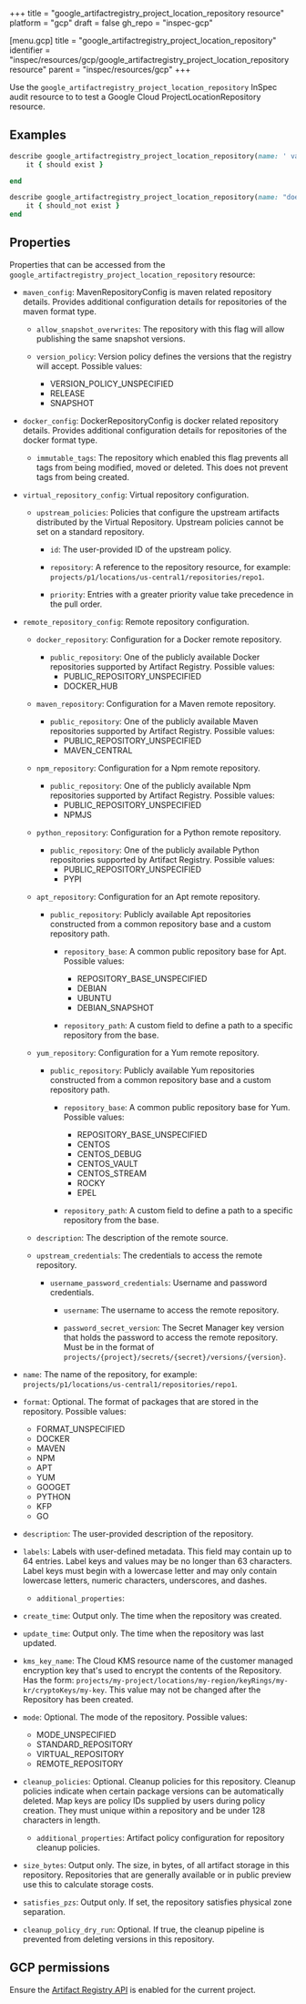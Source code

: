 +++
title = "google_artifactregistry_project_location_repository resource"
platform = "gcp"
draft = false
gh_repo = "inspec-gcp"

[menu.gcp]
title = "google_artifactregistry_project_location_repository"
identifier = "inspec/resources/gcp/google_artifactregistry_project_location_repository resource"
parent = "inspec/resources/gcp"
+++

Use the `google_artifactregistry_project_location_repository` InSpec audit resource to to test a Google Cloud ProjectLocationRepository resource.

## Examples

```ruby
describe google_artifactregistry_project_location_repository(name: ' value_name') do
	it { should exist }

end

describe google_artifactregistry_project_location_repository(name: "does_not_exit") do
	it { should_not exist }
end
```

## Properties

Properties that can be accessed from the `google_artifactregistry_project_location_repository` resource:


  * `maven_config`: MavenRepositoryConfig is maven related repository details. Provides additional configuration details for repositories of the maven format type.

    * `allow_snapshot_overwrites`: The repository with this flag will allow publishing the same snapshot versions.

    * `version_policy`: Version policy defines the versions that the registry will accept.
    Possible values:
      * VERSION_POLICY_UNSPECIFIED
      * RELEASE
      * SNAPSHOT

  * `docker_config`: DockerRepositoryConfig is docker related repository details. Provides additional configuration details for repositories of the docker format type.

    * `immutable_tags`: The repository which enabled this flag prevents all tags from being modified, moved or deleted. This does not prevent tags from being created.

  * `virtual_repository_config`: Virtual repository configuration.

    * `upstream_policies`: Policies that configure the upstream artifacts distributed by the Virtual Repository. Upstream policies cannot be set on a standard repository.

      * `id`: The user-provided ID of the upstream policy.

      * `repository`: A reference to the repository resource, for example: `projects/p1/locations/us-central1/repositories/repo1`.

      * `priority`: Entries with a greater priority value take precedence in the pull order.

  * `remote_repository_config`: Remote repository configuration.

    * `docker_repository`: Configuration for a Docker remote repository.

      * `public_repository`: One of the publicly available Docker repositories supported by Artifact Registry.
      Possible values:
        * PUBLIC_REPOSITORY_UNSPECIFIED
        * DOCKER_HUB

    * `maven_repository`: Configuration for a Maven remote repository.

      * `public_repository`: One of the publicly available Maven repositories supported by Artifact Registry.
      Possible values:
        * PUBLIC_REPOSITORY_UNSPECIFIED
        * MAVEN_CENTRAL

    * `npm_repository`: Configuration for a Npm remote repository.

      * `public_repository`: One of the publicly available Npm repositories supported by Artifact Registry.
      Possible values:
        * PUBLIC_REPOSITORY_UNSPECIFIED
        * NPMJS

    * `python_repository`: Configuration for a Python remote repository.

      * `public_repository`: One of the publicly available Python repositories supported by Artifact Registry.
      Possible values:
        * PUBLIC_REPOSITORY_UNSPECIFIED
        * PYPI

    * `apt_repository`: Configuration for an Apt remote repository.

      * `public_repository`: Publicly available Apt repositories constructed from a common repository base and a custom repository path.

        * `repository_base`: A common public repository base for Apt.
        Possible values:
          * REPOSITORY_BASE_UNSPECIFIED
          * DEBIAN
          * UBUNTU
          * DEBIAN_SNAPSHOT

        * `repository_path`: A custom field to define a path to a specific repository from the base.

    * `yum_repository`: Configuration for a Yum remote repository.

      * `public_repository`: Publicly available Yum repositories constructed from a common repository base and a custom repository path.

        * `repository_base`: A common public repository base for Yum.
        Possible values:
          * REPOSITORY_BASE_UNSPECIFIED
          * CENTOS
          * CENTOS_DEBUG
          * CENTOS_VAULT
          * CENTOS_STREAM
          * ROCKY
          * EPEL

        * `repository_path`: A custom field to define a path to a specific repository from the base.

    * `description`: The description of the remote source.

    * `upstream_credentials`: The credentials to access the remote repository.

      * `username_password_credentials`: Username and password credentials.

        * `username`: The username to access the remote repository.

        * `password_secret_version`: The Secret Manager key version that holds the password to access the remote repository. Must be in the format of `projects/{project}/secrets/{secret}/versions/{version}`.

  * `name`: The name of the repository, for example: `projects/p1/locations/us-central1/repositories/repo1`.

  * `format`: Optional. The format of packages that are stored in the repository.
  Possible values:
    * FORMAT_UNSPECIFIED
    * DOCKER
    * MAVEN
    * NPM
    * APT
    * YUM
    * GOOGET
    * PYTHON
    * KFP
    * GO

  * `description`: The user-provided description of the repository.

  * `labels`: Labels with user-defined metadata. This field may contain up to 64 entries. Label keys and values may be no longer than 63 characters. Label keys must begin with a lowercase letter and may only contain lowercase letters, numeric characters, underscores, and dashes.

    * `additional_properties`: 

  * `create_time`: Output only. The time when the repository was created.

  * `update_time`: Output only. The time when the repository was last updated.

  * `kms_key_name`: The Cloud KMS resource name of the customer managed encryption key that's used to encrypt the contents of the Repository. Has the form: `projects/my-project/locations/my-region/keyRings/my-kr/cryptoKeys/my-key`. This value may not be changed after the Repository has been created.

  * `mode`: Optional. The mode of the repository.
  Possible values:
    * MODE_UNSPECIFIED
    * STANDARD_REPOSITORY
    * VIRTUAL_REPOSITORY
    * REMOTE_REPOSITORY

  * `cleanup_policies`: Optional. Cleanup policies for this repository. Cleanup policies indicate when certain package versions can be automatically deleted. Map keys are policy IDs supplied by users during policy creation. They must unique within a repository and be under 128 characters in length.

    * `additional_properties`: Artifact policy configuration for repository cleanup policies.

  * `size_bytes`: Output only. The size, in bytes, of all artifact storage in this repository. Repositories that are generally available or in public preview use this to calculate storage costs.

  * `satisfies_pzs`: Output only. If set, the repository satisfies physical zone separation.

  * `cleanup_policy_dry_run`: Optional. If true, the cleanup pipeline is prevented from deleting versions in this repository.


## GCP permissions

Ensure the [Artifact Registry API](https://console.cloud.google.com/apis/library/artifactregistry.googleapis.com/) is enabled for the current project.
